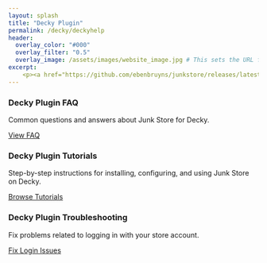 ```yaml
---
layout: splash
title: "Decky Plugin"
permalink: /decky/deckyhelp
header:
  overlay_color: "#000"
  overlay_filter: "0.5"
  overlay_image: /assets/images/website_image.jpg # This sets the URL for this page
excerpt:
    <p><a href="https://github.com/ebenbruyns/junkstore/releases/latest" target="_blank" rel="noopener noreferrer">Latest release v1.1.9</a></p>
---
```


<!-- Content Boxes -->
<div class="content-box-container">
  <!-- FAQ -->
  <div class="content-box faq">
    <h3>Decky Plugin FAQ</h3>
    <p>Common questions and answers about Junk Store for Decky.</p>
    <a href="{{ '/decky/help/faq' | relative_url }}">View FAQ</a>
  </div>

  <!-- Tutorials -->
  <div class="content-box tutorials">
    <h3>Decky Plugin Tutorials</h3>
    <p>Step-by-step instructions for installing, configuring, and using Junk Store on Decky.</p>
    <a href="{{ '/tutorials/' | relative_url }}">Browse Tutorials</a>
  </div>

  <!-- Troubleshooting -->
  <div class="content-box troubleshooting">
    <h3>Decky Plugin Troubleshooting</h3>
    <p>Fix problems related to logging in with your store account.</p>
    <a href="{{ '/troubleshooting/' | relative_url }}">Fix Login Issues</a>
  </div>

  <!-- Tested Games -->
  <!-- <div class="content-box tested-games">
    <h3>Games Tested</h3>
    <p>View tested Epic Store games known to work with Junk Store.</p>
    <a href="{{ '/decky/help/tested-games/epic' | relative_url }}">View Epic List</a>
  </div> -->

  <!-- Posts -->
  <!-- <div class="content-box posts">
    <h3>Decky Plugin Updates</h3>
    <p>Catch up on changelogs and announcements from the previous site.</p>
    <a href="{{ '/decky/help/posts' | relative_url }}">View Posts</a>
  </div> -->
</div>

<script src="{{ '/assets/js/filter.js' | relative_url }}"></script>
